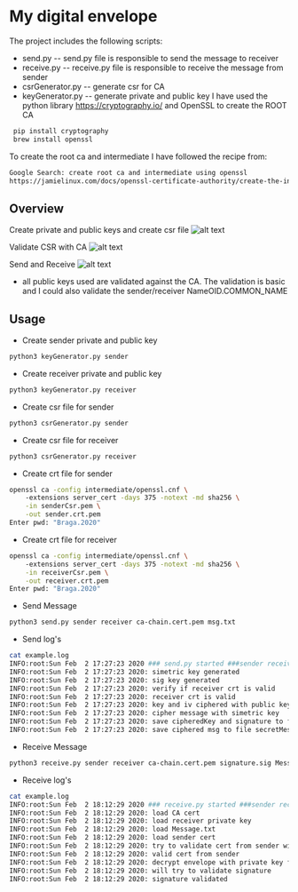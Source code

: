 # My digital envelope

The project includes the following scripts:
- send.py 
-- send.py file is responsible to send the message to receiver
- receive.py 
-- receive.py file is responsible to receive the message from sender
- csrGenerator.py
-- generate csr for CA
- keyGenerator.py
-- generate private and public key
I have used the python library https://cryptography.io/ and OpenSSL to create the ROOT CA
```bash
 pip install cryptography
 brew install openssl
```
To create the root ca and intermediate I have followed the recipe from:
```bash
Google Search: create root ca and intermediate using openssl
https://jamielinux.com/docs/openssl-certificate-authority/create-the-intermediate-pair.html
```
## Overview
Create private and public keys and create csr file
![alt text](https://i.imgur.com/C7yHV1x.png)

Validate CSR with CA
![alt text](https://i.imgur.com/7XnW1S6.png)

Send and Receive
![alt text](https://i.imgur.com/rksiYmm.png)
- all public keys used are validated against the CA. The validation is basic and I could also validate the sender/receiver NameOID.COMMON_NAME



## Usage
* Create sender private and public key
```bash
python3 keyGenerator.py sender
```
* Create receiver private and public key
```bash
python3 keyGenerator.py receiver
```
* Create csr file for sender
```bash
python3 csrGenerator.py sender
```
* Create csr file for receiver
```bash
python3 csrGenerator.py receiver
```
* Create crt file for sender
```bash
openssl ca -config intermediate/openssl.cnf \ 
    -extensions server_cert -days 375 -notext -md sha256 \
    -in senderCsr.pem \
    -out sender.crt.pem
Enter pwd: "Braga.2020"
```

* Create crt file for receiver
```bash
openssl ca -config intermediate/openssl.cnf \ 
    -extensions server_cert -days 375 -notext -md sha256 \
    -in receiverCsr.pem \
    -out receiver.crt.pem
Enter pwd: "Braga.2020"
```

* Send Message
```bash
python3 send.py sender receiver ca-chain.cert.pem msg.txt
```
* Send log's
```bash
cat example.log
INFO:root:Sun Feb  2 17:27:23 2020 ### send.py started ###sender receiver ca-chain.cert.pem msg.txt 
INFO:root:Sun Feb  2 17:27:23 2020: simetric key generated
INFO:root:Sun Feb  2 17:27:23 2020: sig key generated
INFO:root:Sun Feb  2 17:27:23 2020: verify if receiver crt is valid
INFO:root:Sun Feb  2 17:27:23 2020: receiver crt is valid
INFO:root:Sun Feb  2 17:27:23 2020: key and iv ciphered with public key from receiver
INFO:root:Sun Feb  2 17:27:23 2020: cipher message with simetric key
INFO:root:Sun Feb  2 17:27:23 2020: save cipheredKey and signature to file message.txt
INFO:root:Sun Feb  2 17:27:23 2020: save ciphered msg to file secretMessage.txt
```
* Receive Message
```bash
python3 receive.py sender receiver ca-chain.cert.pem signature.sig Message.txt secretMessage.txt
```
* Receive log's
```bash
cat example.log
INFO:root:Sun Feb  2 18:12:29 2020 ### receive.py started ###sender receiver ca-chain.cert.pem signature.sig Message.txt secretMessage.txt
INFO:root:Sun Feb  2 18:12:29 2020: load CA cert
INFO:root:Sun Feb  2 18:12:29 2020: load receiver private key
INFO:root:Sun Feb  2 18:12:29 2020: load Message.txt
INFO:root:Sun Feb  2 18:12:29 2020: load sender cert
INFO:root:Sun Feb  2 18:12:29 2020: try to validate cert from sender with CA cert
INFO:root:Sun Feb  2 18:12:29 2020: valid cert from sender
INFO:root:Sun Feb  2 18:12:29 2020: decrypt envelope with private key from receiver
INFO:root:Sun Feb  2 18:12:29 2020: will try to validate signature
INFO:root:Sun Feb  2 18:12:29 2020: signature validated
```
